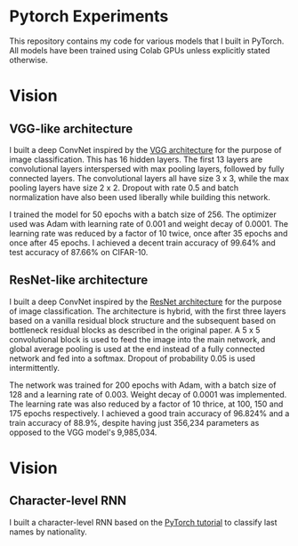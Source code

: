 # Pytorch Experiments

This repository contains my code for various models that I built in PyTorch. All models have been trained using Colab GPUs unless explicitly stated otherwise.

# Vision

## VGG-like architecture

I built a deep ConvNet inspired by the [VGG architecture](https://arxiv.org/abs/1409.1556) for the purpose of image classification. This has 16 hidden layers. The first 13 layers are convolutional layers interspersed with max pooling layers, followed by fully connected layers. The convolutional layers all have size 3 x 3, while the max pooling layers have size 2 x 2. Dropout with rate 0.5 and batch normalization have also been used liberally while building this network.

I trained the model for 50 epochs with a batch size of 256. The optimizer used was Adam with learning rate of 0.001 and weight decay of 0.0001. The learning rate was reduced by a factor of 10 twice, once after 35 epochs and once after 45 epochs. I achieved a decent train accuracy of 99.64% and test accuracy of 87.66% on CIFAR-10.

## ResNet-like architecture

I built a deep ConvNet inspired by the [ResNet architecture](https://arxiv.org/abs/1512.03385) for the purpose of image classification. The architecture is hybrid, with the first three layers based on a vanilla residual block structure and the subsequent based on bottleneck residual blocks as described in the original paper. A 5 x 5 convolutional block is used to feed the image into the main network, and global average pooling is used at the end instead of a fully connected network and fed into a softmax. Dropout of probability 0.05 is used intermittently. 

The network was trained for 200 epochs with Adam, with a batch size of 128 and a learning rate of 0.003. Weight decay of 0.0001 was implemented. The learning rate was also reduced by a factor of 10 thrice, at 100, 150 and 175 epochs respectively. I achieved a good train accuracy of 96.824% and a train accuracy of 88.9%, despite having just 356,234 parameters as opposed to the VGG model's 9,985,034.

# Vision

## Character-level RNN

I built a character-level RNN based on the [PyTorch tutorial](https://pytorch.org/tutorials/intermediate/char_rnn_classification_tutorial.html) to classify last names by nationality. 